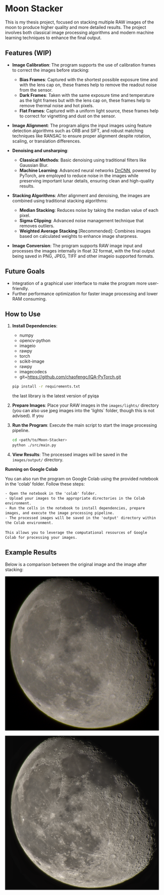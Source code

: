# Moon Stacker

This is my thesis project, focused on stacking multiple RAW images of the moon to produce higher quality and more detailed results. The project involves both classical image processing algorithms and modern machine learning techniques to enhance the final output.

## Features (WIP)

- **Image Calibration**: The program supports the use of calibration frames to correct the images before stacking:
  - **Bias Frames**: Captured with the shortest possible exposure time and with the lens cap on, these frames help to remove the readout noise from the sensor.
  - **Dark Frames**: Taken with the same exposure time and temperature as the light frames but with the lens cap on, these frames help to remove thermal noise and hot pixels.
  - **Flat Frames**: Captured with a uniform light source, these frames help to correct for vignetting and dust on the sensor.

- **Image Alignment**: The program aligns the input images using feature detection algorithms such as ORB and SIFT, and robust matching techniques like RANSAC to ensure proper alignment despite rotation, scaling, or translation differences.

- **Denoising and unsharping**: 
  - **Classical Methods**: Basic denoising using traditional filters like Gaussian Blur.
  - **Machine Learning**: Advanced neural networks [DnCNN](https://github.com/SaoYan/DnCNN-PyTorch), powered by PyTorch, are employed to reduce noise in the images while preserving important lunar details, ensuring clean and high-quality results.

- **Stacking Algorithms**: After alignment and denoising, the images are combined using traditional stacking algorithms:
  - **Median Stacking**: Reduces noise by taking the median value of each pixel.
  - **Sigma Clipping**: Advanced noise management technique that removes outliers.
  - **Weighted Average Stacking** \[Recommended\]: Combines images based on calculated weights to enhance image sharpness.

- **Image Conversion**: The program supports RAW image input and processes the images internally in float 32 format, with the final output being saved in PNG, JPEG, TIFF and other imageio supported formats.

## Future Goals
- Integration of a graphical user interface to make the program more user-friendly.
- Further performance optimization for faster image processing and lower RAM consuming.

## How to Use

1. **Install Dependencies**: 

    - numpy
    - opencv-python
    - imageio
    - rawpy
    - torch
    - scikit-image
    - rawpy
    - imagecodecs
    - git+https://github.com/chaofengc/IQA-PyTorch.git

    ```sh
    pip install -r requirements.txt
    ```

    the last library is the latest version of pyiqa 

2. **Prepare Images**: Place your RAW images in the `images/lights/` directory (you can also use jpeg images into the 'lights` folder, though this is not advised). If you 

3. **Run the Program**: Execute the main script to start the image processing pipeline.

    ```sh
    cd <path/to/Moon-Stacker>
    python ./src/main.py
    ```

4. **View Results**: The processed images will be saved in the `images/output/` directory.

**Running on Google Colab**

You can also run the program on Google Colab using the provided notebook in the 'colab' folder. Follow these steps:

    - Open the notebook in the 'colab' folder.
    - Upload your images to the appropriate directories in the Colab environment.
    - Run the cells in the notebook to install dependencies, prepare images, and execute the image processing pipeline.
    - The processed images will be saved in the 'output' directory within the Colab environment.

    This allows you to leverage the computational resources of Google Colab for processing your images.

## Example Results

Below is a comparison between the original image and the image after stacking:

![original](./images/extra/original.png) 

![output](./images/extra/output.png) 